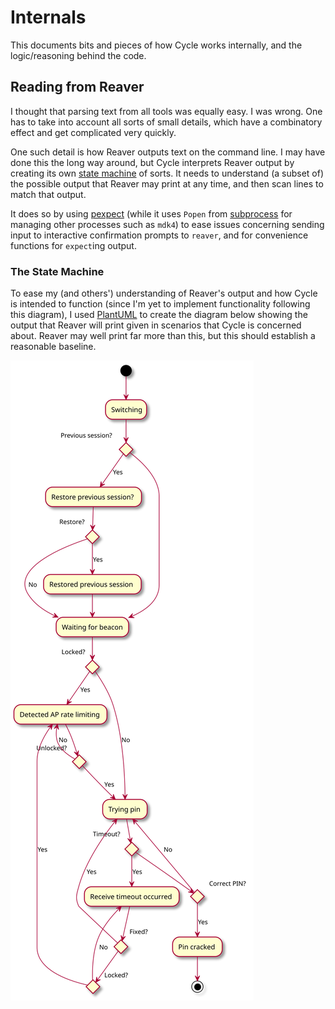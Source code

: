 # Internals

This documents bits and pieces of how Cycle works internally, and the logic/reasoning behind the code.

## Reading from Reaver

I thought that parsing text from all tools was equally easy. I was wrong. One has to take into account all sorts of small details, which have a combinatory effect and get complicated very quickly.

One such detail is how Reaver outputs text on the command line. I may have done this the long way around, but Cycle interprets Reaver output by creating its own [state machine](https://en.wikipedia.org/wiki/Finite-state_machine) of sorts. It needs to understand (a subset of) the possible output that Reaver may print at any time, and then scan lines to match that output.

It does so by using [pexpect](https://pexpect.readthedocs.io/en/stable/) (while it uses `Popen` from [subprocess](https://docs.python.org/3/library/subprocess.html) for managing other processes such as `mdk4`) to ease issues concerning sending input to interactive confirmation prompts to `reaver`, and for convenience functions for `expect`ing output.

### The State Machine

To ease my (and others') understanding of Reaver's output and how Cycle is intended to function (since I'm yet to implement functionality following this diagram), I used [PlantUML](https://plantuml.com) to create the diagram below showing the output that Reaver will print given in scenarios that Cycle is concerned about. Reaver may well print far more than this, but this should establish a reasonable baseline.

![Reaver activity diagram](uml/reaver.svg)